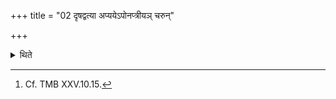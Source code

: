 +++
title = "02 दृषद्वत्या अप्ययेऽपोनप्त्रीयञ् चरुन्"

+++

<details><summary>थिते</summary>

2. At the juncture of Dr̥ṣadvatī and Sarasvatī, having performed an offering of rice-pap for Aponapāt they cross (the river)[^1].  

[^1]: Cf. TMB XXV.10.15. 
</details>
